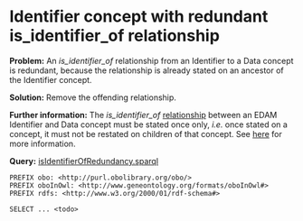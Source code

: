 #  Identifier concept with redundant is_identifier_of relationship

**Problem:**
An *is_identifier_of* relationship from an Identifier to a Data concept is redundant, because the relationship is already stated on an ancestor of the Identifier concept.


**Solution:** Remove the offending relationship.

**Further information:** The *is_identifier_of* [relationship](https://edamontologydocs.readthedocs.io/en/latest/technical_details.html#id1) between an EDAM Identifier and Data concept must be stated once only, *i.e.* once stated on a concept, it must not be restated on children of that concept.  See [here](https://edamontologydocs.readthedocs.io/en/latest/developers_guide.html#hierarchy) for more information.


**Query:** [isIdentifierOfRedundancy.sparql](https://github.com/edamontology/edamverify/blob/master/queries/isIdentifierOfRedundancy.sparql)

```sparql
PREFIX obo: <http://purl.obolibrary.org/obo/>
PREFIX oboInOwl: <http://www.geneontology.org/formats/oboInOwl#>
PREFIX rdfs: <http://www.w3.org/2000/01/rdf-schema#>

SELECT ... <todo>
```
